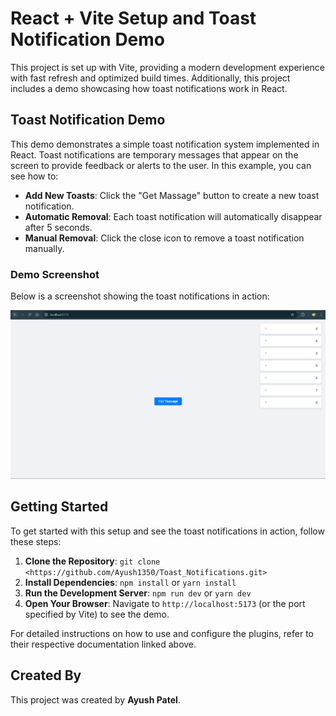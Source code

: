 # React + Vite Setup and Toast Notification Demo

This project is set up with Vite, providing a modern development experience with fast refresh and optimized build times. Additionally, this project includes a demo showcasing how toast notifications work in React.

## Toast Notification Demo

This demo demonstrates a simple toast notification system implemented in React. Toast notifications are temporary messages that appear on the screen to provide feedback or alerts to the user. In this example, you can see how to:

- **Add New Toasts**: Click the "Get Massage" button to create a new toast notification.
- **Automatic Removal**: Each toast notification will automatically disappear after 5 seconds.
- **Manual Removal**: Click the close icon to remove a toast notification manually.

### Demo Screenshot

Below is a screenshot showing the toast notifications in action:

![Toast Notification Demo](./public/image.png)

## Getting Started

To get started with this setup and see the toast notifications in action, follow these steps:

1. **Clone the Repository**: `git clone <https://github.com/Ayush1350/Toast_Notifications.git>`
2. **Install Dependencies**: `npm install` or `yarn install`
3. **Run the Development Server**: `npm run dev` or `yarn dev`
4. **Open Your Browser**: Navigate to `http://localhost:5173` (or the port specified by Vite) to see the demo.

For detailed instructions on how to use and configure the plugins, refer to their respective documentation linked above.

## Created By

This project was created by **Ayush Patel**.